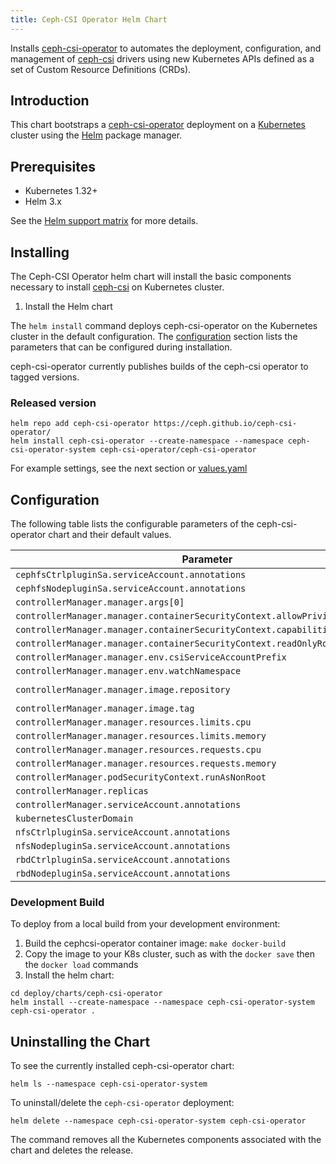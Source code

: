 ```yaml
---
title: Ceph-CSI Operator Helm Chart
---
```

<!---
Document is generated by `make generate-helm-docs`. DO NOT EDIT.
Edit the corresponding *.gotmpl.md file instead
-->

Installs [ceph-csi-operator](https://github.com/ceph/ceph-csi-operator) to automates the deployment, configuration, and management of [ceph-csi](https://github.com/ceph/ceph-csi) drivers using new Kubernetes APIs defined as a set of Custom Resource Definitions (CRDs).

## Introduction

This chart bootstraps a [ceph-csi-operator](https://github.com/ceph/ceph-csi-operator) deployment on a [Kubernetes](http://kubernetes.io) cluster using the [Helm](https://helm.sh) package manager.

## Prerequisites

* Kubernetes 1.32+
* Helm 3.x

See the [Helm support matrix](https://helm.sh/docs/topics/version_skew/) for more details.

## Installing

The Ceph-CSI Operator helm chart will install the basic components necessary to install [ceph-csi](https://github.com/ceph/ceph-csi) on Kubernetes cluster.

1. Install the Helm chart

The `helm install` command deploys ceph-csi-operator on the Kubernetes cluster in the default configuration. The [configuration](#configuration) section lists the parameters that can be configured during installation.

ceph-csi-operator currently publishes builds of the ceph-csi operator to tagged versions.

### **Released version**

```console
helm repo add ceph-csi-operator https://ceph.github.io/ceph-csi-operator/
helm install ceph-csi-operator --create-namespace --namespace ceph-csi-operator-system ceph-csi-operator/ceph-csi-operator
```

For example settings, see the next section or [values.yaml](https://github.com/ceph/ceph-csi-operator/tree/main/deploy/charts/ceph-csi-operator/values.yaml)

## Configuration

The following table lists the configurable parameters of the ceph-csi-operator chart and their default values.

| Parameter | Description | Default |
|-----------|-------------|---------|
| `cephfsCtrlpluginSa.serviceAccount.annotations` |  | `{}` |
| `cephfsNodepluginSa.serviceAccount.annotations` |  | `{}` |
| `controllerManager.manager.args[0]` |  | `"--leader-elect"` |
| `controllerManager.manager.containerSecurityContext.allowPrivilegeEscalation` |  | `false` |
| `controllerManager.manager.containerSecurityContext.capabilities.drop[0]` |  | `"ALL"` |
| `controllerManager.manager.containerSecurityContext.readOnlyRootFilesystem` |  | `true` |
| `controllerManager.manager.env.csiServiceAccountPrefix` |  | `"ceph-csi-operator-"` |
| `controllerManager.manager.env.watchNamespace` |  | `""` |
| `controllerManager.manager.image.repository` |  | `"quay.io/cephcsi/ceph-csi-operator"` |
| `controllerManager.manager.image.tag` |  | `"latest"` |
| `controllerManager.manager.resources.limits.cpu` |  | `"500m"` |
| `controllerManager.manager.resources.limits.memory` |  | `"128Mi"` |
| `controllerManager.manager.resources.requests.cpu` |  | `"10m"` |
| `controllerManager.manager.resources.requests.memory` |  | `"64Mi"` |
| `controllerManager.podSecurityContext.runAsNonRoot` |  | `true` |
| `controllerManager.replicas` |  | `1` |
| `controllerManager.serviceAccount.annotations` |  | `{}` |
| `kubernetesClusterDomain` |  | `"cluster.local"` |
| `nfsCtrlpluginSa.serviceAccount.annotations` |  | `{}` |
| `nfsNodepluginSa.serviceAccount.annotations` |  | `{}` |
| `rbdCtrlpluginSa.serviceAccount.annotations` |  | `{}` |
| `rbdNodepluginSa.serviceAccount.annotations` |  | `{}` |

### **Development Build**

To deploy from a local build from your development environment:

1. Build the cephcsi-operator container image: `make docker-build`
1. Copy the image to your K8s cluster, such as with the `docker save` then the `docker load` commands
1. Install the helm chart:

```console
cd deploy/charts/ceph-csi-operator
helm install --create-namespace --namespace ceph-csi-operator-system ceph-csi-operator .
```

## Uninstalling the Chart

To see the currently installed ceph-csi-operator chart:

```console
helm ls --namespace ceph-csi-operator-system
```

To uninstall/delete the `ceph-csi-operator` deployment:

```console
helm delete --namespace ceph-csi-operator-system ceph-csi-operator
```

The command removes all the Kubernetes components associated with the chart and deletes the release.
